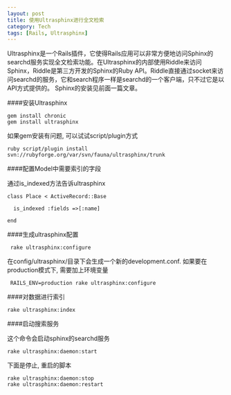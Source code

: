 ```yaml
---
layout: post
title: 使用Ultrasphinx进行全文检索
category: Tech
tags: [Rails, Ultrasphinx]
---
```


Ultrasphinx是一个Rails插件，它使得Rails应用可以非常方便地访问Sphinx的searchd服务实现全文检索功能。在Ultrasphinx的内部使用Riddle来访问Sphinx，Riddle是第三方开发的Sphinx的Ruby API。Riddle直接通过socket来访问searchd的服务，它和search程序一样是searchd的一个客户端，只不过它是以API方式提供的。 
Sphinx的安装见前面一篇文章。

####安装Ultrasphinx

	gem install chronic 	
	gem install ultrasphinx
	
如果gem安装有问题, 可以试试script/plugin方式	

	ruby script/plugin install svn://rubyforge.org/var/svn/fauna/ultrasphinx/trunk      

####配置Model中需要索引的字段

   通过is_indexed方法告诉ultrasphinx

	class Place < ActiveRecord::Base

	  is_indexed :fields =>[:name]

	end

####生成ultrasphinx配置

     rake ultrasphinx:configure
	 
   在config/ultrasphinx/目录下会生成一个新的development.conf. 如果要在production模式下, 需要加上环境变量 
   
     RAILS_ENV=production rake ultrasphinx:configure   
	 
####对数据进行索引
    
	rake ultrasphinx:index
	
####启动搜索服务

这个命令会启动sphinx的searchd服务

    rake ultrasphinx:daemon:start
	
下面是停止, 重启的脚本

    rake ultrasphinx:daemon:stop
    rake ultrasphinx:daemon:restart	
			
